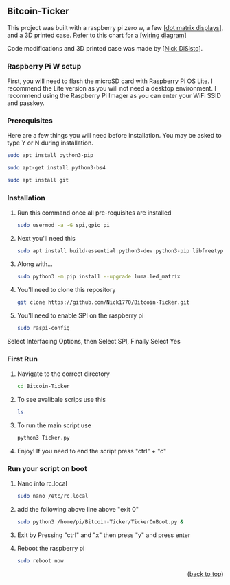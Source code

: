 ## Bitcoin-Ticker

This project was built with a raspberry pi zero w, a few [[dot matrix displays](https://www.amazon.com/HiLetgo-MAX7219-Arduino-Microcontroller-Display/dp/B07FFV537V/ref=sr_1_10?crid=12JF67LIYCAFN&keywords=dot+matrix+display&qid=1654813940&sprefix=dot+matrix+display%2Caps%2C89&sr=8-10)], and a 3D printed case. Refer to this chart for a [[wiring diagram](https://media.discordapp.net/attachments/741501177560039424/1005160146370039879/Screen_Shot_2022-08-05_at_1.06.35_PM.png)]

Code modifications and 3D printed case was made by [[Nick DiSisto](https://www.linkedin.com/in/nick-disisto-4111291ba/)].

### Raspberry Pi W setup
First, you will need to flash the microSD card with Raspberry Pi OS Lite. I recommend the Lite version as you will not need a desktop environment. I recommend using the Raspberry Pi Imager as you can enter your WiFi SSID and passkey.


### Prerequisites

Here are a few things you will need before installation. You may be asked to type Y or N during installation.

  ```sh
  sudo apt install python3-pip
  ```
  ```sh
  sudo apt-get install python3-bs4
  ```
  ```sh
  sudo apt install git
  ```
  
  

### Installation



1. Run this command once all pre-requisites are installed
   ```sh
   sudo usermod -a -G spi,gpio pi
   ```
2. Next you'll need this
   ```sh
   sudo apt install build-essential python3-dev python3-pip libfreetype6-dev libjpeg-dev libopenjp2-7 libtiff5
   ```
3. Along with...
   ```sh
   sudo python3 -m pip install --upgrade luma.led_matrix
   ```
4. You'll need to clone this repository
   ```sh
   git clone https://github.com/Nick1770/Bitcoin-Ticker.git
   ```
5. You'll need to enable SPI on the raspberry pi
   ```sh
   sudo raspi-config
   ```
Select Interfacing Options, then Select SPI, Finally Select Yes


### First Run
1. Navigate to the correct directory
   ```sh
   cd Bitcoin-Ticker
   ```
2. To see avalibale scrips use this
   ```sh
   ls
   ```
3. To run the main script use
   ```sh
   python3 Ticker.py
   ```
4. Enjoy! If you need to end the script press "ctrl" + "c"

### Run your script on boot
1. Nano into rc.local
   ```sh
   sudo nano /etc/rc.local
   ```
2. add the following above line above "exit 0"
   ```sh
   sudo python3 /home/pi/Bitcoin-Ticker/TickerOnBoot.py &
   ```
3. Exit by Pressing "ctrl" and "x" then press "y" and press enter
   
4. Reboot the raspberry pi
   ```sh
   sudo reboot now
   ```
   
   
<p align="right">(<a href="#top">back to top</a>)</p>
